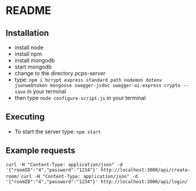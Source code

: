 # README

## Installation

* install node
* install npm
* install mongodb
* start mongodb
* change to the directory *pcps-server*
* type: ```npm i bcrypt express standard path nodemon dotenv jsonwebtoken mongoose swagger-jsdoc swagger-ui-express crypto --save``` in your terminal
* then type ```node configure-script.js``` in your terminal

## Executing

* To start the server type: ```npm start```

## Example requests

```curl -H "Content-Type: application/json" -d '{"roomID":"4","password":"1234"}' http://localhost:3000/api/create-room/```
```curl -H "Content-Type: application/json" -d '{"roomID":"4","password":"1234"}' http://localhost:3000/api/login/```
